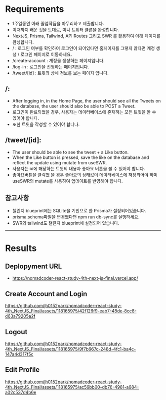 # Requirements

-   1주일동안 아래 졸업작품을 마무리하고 제출합니다.
-   이때까지 배운 것을 토대로, 미니 트위터 클론을 완성합니다.
-   NextJS, Prisma, Tailwind, API Routes 그리고 SWR 를 활용하여 아래 페이지를 완성합니다.
-   / : 로그인 여부를 확인하여 로그인이 되어있다면 홈페이지를 그렇지 않다면 계정 생성 / 로그인 페이지로 이동하세요.
-   /create-account : 계정을 생성하는 페이지입니다.
-   /log-in : 로그인을 진행하는 페이지입니다.
-   /tweet/[id] : 트윗의 상세 정보를 보는 페이지 입니다.

## /:

-   After logging in, in the Home Page, the user should see all the Tweets on the database, the user should also be able to POST a Tweet.
-   로그인이 완료되었을 경우, 사용자는 데이터베이스에 존재하는 모든 트윗을 볼 수 있어야 합니다.
-   또한 트윗을 작성할 수 있어야 합니다.

## /tweet/[id]:

-   The user should be able to see the tweet + a Like button.
-   When the Like button is pressed, save the like on the database and reflect the update using mutate from useSWR.
-   사용자는 id에 해당하는 트윗의 내용과 좋아요 버튼을 볼 수 있어야 합니다.
-   좋아요버튼을 클릭했 을 경우 좋아요의 상태값이 데이터베이스에 저장되어야 하며 useSWR의 mutate를 사용하여 업데이트를 반영해야 합니다.

## 참고사항

-   챌린지 blueprint에는 SQLite을 기반으로 한 Prisma가 설정되어있습니다.
-   prisma.schema파일을 변경했다면 npm run db-sync를 실행하세요.
-   SWR와 tailwind도 챌린지 blueprint에 설정되어 있습니다.

---

# Results

## Deplopyment URL
- https://nomadcoder-react-study-4th-next-js-final.vercel.app/

## Create Account and Login

https://github.com/jh0152park/nomadcoder-react-study-4th_NextJS_Final/assets/118165975/42f126f9-eab7-48de-8cc8-d63a79205a2f

## Logout

https://github.com/jh0152park/nomadcoder-react-study-4th_NextJS_Final/assets/118165975/9f7b667c-248d-4fc1-ba4c-147a4d317f5c

## Edit Profile

https://github.com/jh0152park/nomadcoder-react-study-4th_NextJS_Final/assets/118165975/ac56bb00-db76-4981-a684-a02c537d4b6e









